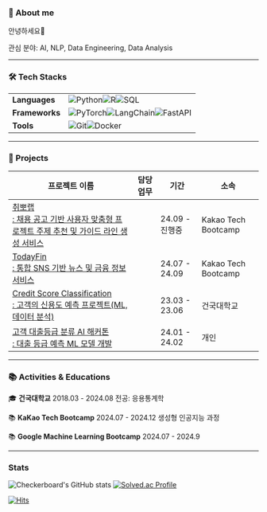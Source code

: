 ### 🕺 About me

안녕하세요👋

관심 분야: AI, NLP, Data Engineering, Data Analysis

---

### 🛠️ Tech Stacks

|                      |                                                                                                                                                                                                                                                                                                                                         |
| -------------------- | --------------------------------------------------------------------------------------------------------------------------------------------------------------------------------------------------------------------------------------------------------------------------------------------------------------------------------------- |
| **Languages**  | ![Python](https://img.shields.io/badge/Python-3776AB.svg?&style=for-the-badge&logo=Python&logoColor=white)![R](https://img.shields.io/badge/R-276DC3.svg?&style=for-the-badge&logo=R&logoColor=white)![SQL](https://img.shields.io/badge/SQL-336791.svg?&style=for-the-badge&logo=postgresql&logoColor=white)                                 |
| **Frameworks** | ![PyTorch](https://img.shields.io/badge/PyTorch-EE4C2C.svg?&style=for-the-badge&logo=PyTorch&logoColor=white)![LangChain](https://img.shields.io/badge/LangChain-0A0A0A.svg?&style=for-the-badge&logo=LangChain&logoColor=white)![FastAPI](https://img.shields.io/badge/FastAPI-009688.svg?&style=for-the-badge&logo=FastAPI&logoColor=white) |
| **Tools**      | ![Git](https://img.shields.io/badge/Git-F05032.svg?&style=for-the-badge&logo=Git&logoColor=white)![Docker](https://img.shields.io/badge/Docker-2496ED.svg?&style=for-the-badge&logo=Docker&logoColor=white)                                                                                                                                 |

---

### 📑 Projects

| 프로젝트 이름                                                                                                           | 담당 업무 | 기간           | 소속                |
| ----------------------------------------------------------------------------------------------------------------------- | --------- | -------------- | ------------------- |
| [취뽀랩<br /> : 채용 공고 기반 사용자 맞춤형 프로젝트 주제 추천 및 가이드 라인 생성 서비스](https://github.com/ktb-cpplab) |           | 24.09 - 진행중 | Kakao Tech Bootcamp |
| [TodayFin<br />: 통합 SNS 기반 뉴스 및 금융 정보 서비스]()                                                                 |           | 24.07 - 24.09  | Kakao Tech Bootcamp |
| [Credit Score Classification <br />: 고객의 신용도 예측 프로젝트(ML, 데이터 분석)]()                                       |           | 23.03 - 23.06  | 건국대학교          |
| [고객 대출등급 분류 AI 해커톤<br />: 대출 등급 예측 ML 모델 개발]()                                                        |           | 24.01 - 24.02  | 개인                |

---

### 📚 Activities & Educations

🎓 **건국대학교**
2018.03 - 2024.08
전공: 응용통계학

📚 **KaKao Tech Bootcamp**
2024.07 - 2024.12
생성형 인공지능 과정

📚 **Google Machine Learning Bootcamp**
2024.07 - 2024.9

---

### Stats

![Checkerboard's GitHub stats](https://github-readme-stats.vercel.app/api?username=hyeong8465&show_icons=true&theme=radical) [![Solved.ac Profile](http://mazassumnida.wtf/api/v2/generate_badge?boj=khm8465)](https://solved.ac/khm8465/)

[![Hits](https://hits.seeyoufarm.com/api/count/incr/badge.svg?url=https%3A%2F%2Fgithub.com%2Fhyeong8465%2Fhit-counter&count_bg=%2379C83D&title_bg=%23555555&icon=&icon_color=%23E7E7E7&title=hits&edge_flat=false)](https://hits.seeyoufarm.com)
